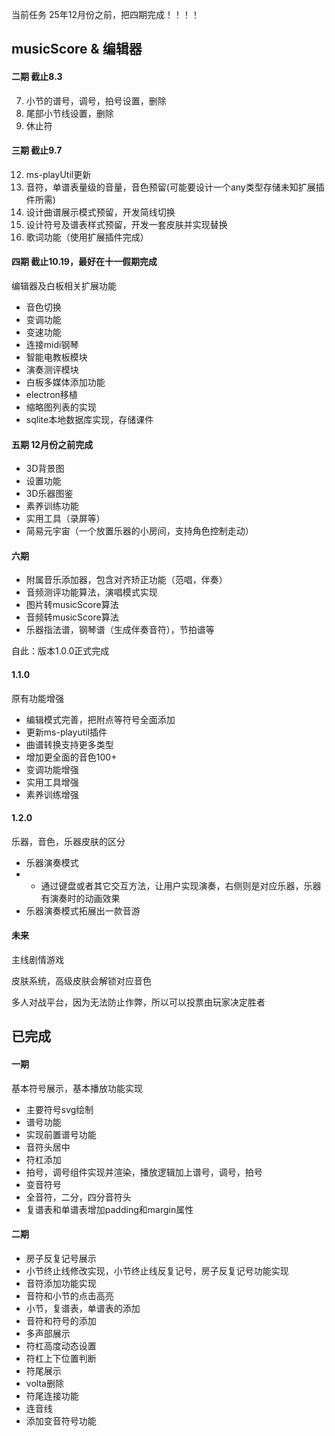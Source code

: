 当前任务
25年12月份之前，把四期完成！！！！

## musicScore & 编辑器

#### 二期 截止8.3

7. 小节的谱号，调号，拍号设置，删除
7. 尾部小节线设置，删除
8. 休止符

#### 三期 截止9.7

12. ms-playUtil更新
10. 音符，单谱表量级的音量，音色预留(可能要设计一个any类型存储未知扩展插件所需)
5. 设计曲谱展示模式预留，开发简线切换
6. 设计符号及谱表样式预留，开发一套皮肤并实现替换
11. 歌词功能（使用扩展插件完成）

#### 四期  截止10.19，最好在十一假期完成

编辑器及白板相关扩展功能

+ 音色切换
+ 变调功能
+ 变速功能
+ 连接midi钢琴
+ 智能电教板模块
+ 演奏测评模块
+ 白板多媒体添加功能
+ electron移植
+ 缩略图列表的实现
+ sqlite本地数据库实现，存储课件

#### 五期   12月份之前完成

+ 3D背景图
+ 设置功能
+ 3D乐器图鉴
+ 素养训练功能
+ 实用工具（录屏等）
+ 简易元宇宙（一个放置乐器的小房间，支持角色控制走动）

#### 六期

+ 附属音乐添加器，包含对齐矫正功能（范唱，伴奏）
+ 音频测评功能算法，演唱模式实现
+ 图片转musicScore算法
+ 音频转musicScore算法
+ 乐器指法谱，钢琴谱（生成伴奏音符），节拍谱等

自此：版本1.0.0正式完成

#### 1.1.0

原有功能增强

+ 编辑模式完善，把附点等符号全面添加
+ 更新ms-playutil插件
+ 曲谱转换支持更多类型
+ 增加更全面的音色100+
+ 变调功能增强
+ 实用工具增强
+ 素养训练增强

#### 1.2.0

乐器，音色，乐器皮肤的区分

+ 乐器演奏模式
+
    + 通过键盘或者其它交互方法，让用户实现演奏，右侧则是对应乐器，乐器有演奏时的动画效果
+ 乐器演奏模式拓展出一款音游

#### 未来

主线剧情游戏

皮肤系统，高级皮肤会解锁对应音色

多人对战平台，因为无法防止作弊，所以可以投票由玩家决定胜者

## 已完成

#### 一期

基本符号展示，基本播放功能实现

+ 主要符号svg绘制
+ 谱号功能
+ 实现前置谱号功能
+ 音符头居中
+ 符杠添加
+ 拍号，调号组件实现并渲染，播放逻辑加上谱号，调号，拍号
+ 变音符号
+ 全音符，二分，四分音符头
+ 复谱表和单谱表增加padding和margin属性

#### 二期

+ 房子反复记号展示
+ 小节终止线修改实现，小节终止线反复记号，房子反复记号功能实现
+ 音符添加功能实现
+ 音符和小节的点击高亮
+ 小节，复谱表，单谱表的添加
+ 音符和符号的添加
+ 多声部展示
+ 符杠高度动态设置
+ 符杠上下位置判断
+ 符尾展示
+ volta删除
+ 符尾连接功能
+ 连音线
+ 添加变音符号功能
